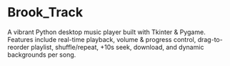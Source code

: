 # Brook_Track
A vibrant Python desktop music player built with Tkinter &amp; Pygame. Features include real-time playback, volume &amp; progress control, drag-to-reorder playlist, shuffle/repeat, +10s seek, download, and dynamic backgrounds per song.
